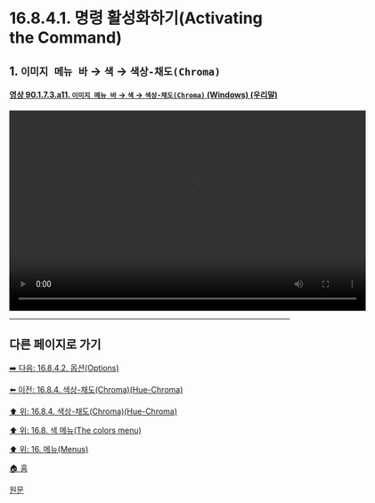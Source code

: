 # 16.8.4.1. 명령 활성화하기(Activating the Command)

<a id="16-08-04-s1"></a>

## 1. `이미지 메뉴 바` → `색` → `색상-채도(Chroma)`

<a id="90-01-07-03-a11"></a>

#### [영상 90.1.7.3.a11. `이미지 메뉴 바` → `색` → `색상-채도(Chroma)` (Windows) (우리말)](./90-01-07-03-hue_chroma.md#90-01-07-03-a11)
<video controls="controls" width="640" height="360" src="https://github.com/user-attachments/assets/b8c36491-de35-45c3-9a0a-a61f394e617f"></video>

***

## 다른 페이지로 가기

[➡️ 다음: 16.8.4.2. 옵션(Options)](./16-08-04-02-00-options.md)

[⬅️ 이전: 16.8.4. 색상-채도(Chroma)(Hue-Chroma)](./16-08-04-00-hue-chroma.md)

[⬆️ 위: 16.8.4. 색상-채도(Chroma)(Hue-Chroma)](./16-08-04-00-hue-chroma.md)

[⬆️ 위: 16.8. 색 메뉴(The colors menu)](./16-08-00-the-colors-menu.md)

[⬆️ 위: 16. 메뉴(Menus)](./16-00-menus.md)

[🏠 홈](./00-home.md)

[원문](https://docs.gimp.org/2.10/ko/gimp-filter-hue-chroma.html#idm30713)